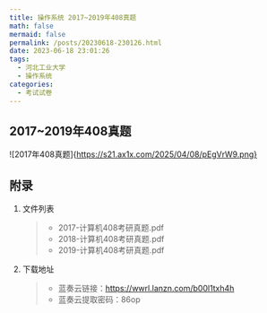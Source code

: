 ```yaml
---
title: 操作系统 2017~2019年408真题
math: false
mermaid: false
permalink: /posts/20230618-230126.html
date: 2023-06-18 23:01:26
tags:
  - 河北工业大学
  - 操作系统
categories:
  - 考试试卷
---
```

## 2017~2019年408真题
<!-- more -->

![2017年408真题]{https://s21.ax1x.com/2025/04/08/pEgVrW9.png}

## 附录
1. 文件列表
    > * 2017-计算机408考研真题.pdf
    > * 2018-计算机408考研真题.pdf
    > * 2019-计算机408考研真题.pdf

2. 下载地址
    > * 蓝奏云链接：https://wwrl.lanzn.com/b00l1txh4h  
    > * 蓝奏云提取密码：86op  